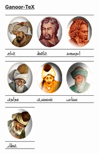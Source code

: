 ### [Ganoor-TeX](manual.md)

[![خیام](gif/khayyam.gif)](pdf/khayyam) | [![حافظ](gif/hafez.gif)](pdf/hafez) | [![ابوسعید](gif/abusaeed.gif)](pdf/abusaeed)
---|---|---
[خیام](pdf/khayyam) | [حافظ](pdf/hafez) | [ابوسعید](pdf/abusaeed)


 [![مولوی](gif/moulavi.gif)](pdf/moulavi) | [![شبستری](gif/shabestari.gif)](pdf/shabestari) | [![سنایی](gif/sanaee.gif)](pdf/sanaee) 
---|---|---
|[مولوی](pdf/moulavi) | [شبستری](pdf/shabestari) | [سنایی](pdf/sanaee)

[![عطار](gif/attar.gif)](pdf/attar)|
---|
[عطار](pdf/attar)|
